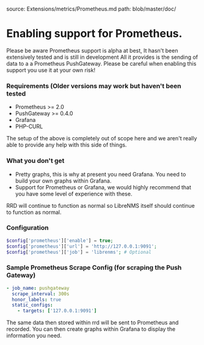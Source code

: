 source: Extensions/metrics/Prometheus.md
path: blob/master/doc/
# Enabling support for Prometheus.

Please be aware Prometheus support is alpha at best, It hasn't been extensively tested and is still in development
All it provides is the sending of data to a a Prometheus PushGateway. Please be careful when enabling this support 
you use it at your own risk!

### Requirements (Older versions may work but haven't been tested
 - Prometheus >= 2.0
 - PushGateway >= 0.4.0
 - Grafana
 - PHP-CURL

The setup of the above is completely out of scope here and we aren't really able to provide any help with this side
of things.

### What you don't get
 - Pretty graphs, this is why at present you need Grafana. You need to build your own graphs within Grafana.
 - Support for Prometheus or Grafana, we would highly recommend that you have some level of experience with these.

RRD will continue to function as normal so LibreNMS itself should continue to function as normal.

### Configuration
```php
$config['prometheus']['enable'] = true;
$config['prometheus']['url'] = 'http://127.0.0.1:9091';
$config['prometheus']['job'] = 'librenms'; # Optional
```


### Sample Prometheus Scrape Config (for scraping the Push Gateway)
```yml
- job_name: pushgateway
  scrape_interval: 300s
  honor_labels: true
  static_configs:
    - targets: ['127.0.0.1:9091']
```

The same data then stored within rrd will be sent to Prometheus and recorded. You can then create graphs within Grafana
to display the information you need.
